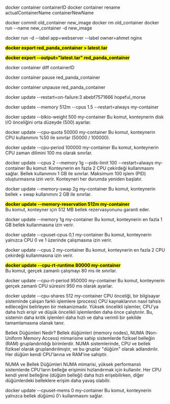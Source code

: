 docker container containerID
docker container rename actualContainerName containerNewName

docker commit old_container new_image
docker rm old_container
docker run --name new_container -d new_image


docker run -d --label app=webserver --label owner=ahmet nginx

<b><mark>docker export red_panda_container > latest.tar</mark></b><br>

<b><mark>docker export --output="latest.tar" red_panda_container</mark></b><br>

docker container diff containerID

docker container pause red_panda_container

docker container unpause red_panda_container

docker update --restart=on-failure:3 abebf7571666 hopeful_morse

docker update --memory 512m --cpus 1.5 --restart=always my-container

docker update --blkio-weight 500 my-container
Bu komut, konteynerin disk I/O önceliğini orta düzeyde (500) ayarlar.

docker update --cpu-quota 50000 my-container
Bu komut, konteynerin CPU kullanımını %50 ile sınırlar (50000 / 100000).

docker update --cpu-period 100000 my-container
Bu komut, konteynerin CPU zaman dilimini 100 ms olarak sınırlar.

docker update --cpus 2 --memory 1g --pids-limit 100 --restart=always my-container
Bu komut:
Konteynerin en fazla 2 CPU çekirdeği kullanmasını sağlar.
Bellek kullanımını 1 GB ile sınırlar.
Maksimum 100 işlem (PID) oluşturmasına izin verir.
Konteyneri her durumda yeniden başlatır.

docker update --memory-swap 2g my-container
Bu komut, konteynerin bellek + swap kullanımını 2 GB ile sınırlar.

<b><mark>docker update --memory-reservation 512m my-container</mark></b><br>
Bu komut, konteyner için 512 MB bellek rezervasyonunu garanti eder.

docker update --memory 1g my-container
Bu komut, konteynerin en fazla 1 GB bellek kullanmasına izin verir.



docker update --cpuset-cpus 0,1 my-container
Bu komut, konteynerin yalnızca CPU 0 ve 1 üzerinde çalışmasına izin verir.

docker update --cpus 2 my-container
Bu komut, konteynerin en fazla 2 CPU çekirdeği kullanmasına izin verir.

<b><mark>docker update --cpu-rt-runtime 80000 my-container</mark></b><br>
Bu komut, gerçek zamanlı çalışmayı 80 ms ile sınırlar.


docker update --cpu-rt-period 950000 my-container
Bu komut, konteynerin gerçek zamanlı CPU süresini 950 ms olarak ayarlar.

docker update --cpu-shares 512 my-container
CPU önceliği, bir bilgisayar sisteminde çalışan farklı işlemlere (process) 
CPU kaynaklarının nasıl tahsis edileceğini belirleyen bir mekanizmadır. 
Yüksek öncelikli işlemler, CPU'ya daha hızlı erişir ve düşük öncelikli 
işlemlerden daha önce çalıştırılır. Bu, sistemin daha kritik işlemleri 
daha hızlı ve daha verimli bir şekilde tamamlamasına olanak tanır.

Bellek Düğümleri Nedir?
Bellek düğümleri (memory nodes), NUMA (Non-Uniform Memory Access) mimarisine sahip sistemlerde fiziksel belleğin (RAM) gruplandırıldığı birimlerdir. 
NUMA sistemlerinde, CPU ve bellek fiziksel olarak gruplandırılmıştır, ve bu gruplar "düğüm" olarak adlandırılır. 
Her düğüm kendi CPU'larına ve RAM'ine sahiptir.

NUMA ve Bellek Düğümleri
NUMA mimarisi, yüksek performanslı sistemlerde CPU'ların belleğe erişimini hızlandırmak için kullanılır.
Her CPU kendi yerel belleğine (düğüm belleği) daha hızlı erişebilirken, diğer düğümlerdeki belleklere erişim daha yavaş olabilir.

docker update --cpuset-mems 0 my-container
Bu komut, konteynerin yalnızca bellek düğümü 0'ı kullanmasını sağlar.
